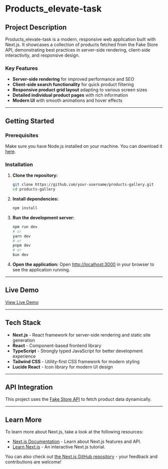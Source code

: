 # Products_elevate-task

## Project Description

Products_elevate-task is a modern, responsive web application built with
Next.js. It showcases a collection of products fetched from the Fake Store API,
demonstrating best practices in server-side rendering, client-side
interactivity, and responsive design.

### Key Features

- **Server-side rendering** for improved performance and SEO
- **Client-side search functionality** for quick product filtering
- **Responsive product grid layout** adapting to various screen sizes
- **Detailed individual product pages** with rich information
- **Modern UI** with smooth animations and hover effects

---

## Getting Started

### Prerequisites

Make sure you have Node.js installed on your machine. You can download it
[here](https://nodejs.org/).

### Installation

1. **Clone the repository:**

   ```bash
   git clone https://github.com/your-username/products-gallery.git
   cd products-gallery
   ```

2. **Install dependencies:**

   ```bash
   npm install
   ```

3. **Run the development server:**

   ```bash
   npm run dev
   # or
   yarn dev
   # or
   pnpm dev
   # or
   bun dev
   ```

4. **Open the application:** Open [http://localhost:3000](http://localhost:3000)
   in your browser to see the application running.


---

## Live Demo

[View Live Demo](https://your-live-demo-link.com)

---

## Tech Stack

- **Next.js** - React framework for server-side rendering and static site
  generation
- **React** - Component-based frontend library
- **TypeScript** - Strongly typed JavaScript for better development experience
- **Tailwind CSS** - Utility-first CSS framework for modern styling
- **Lucide React** - Icon library for modern UI design

---

## API Integration

This project uses the [Fake Store API](https://fakestoreapi.com/) to fetch
product data dynamically.

---

## Learn More

To learn more about Next.js, take a look at the following resources:

- [Next.js Documentation](https://nextjs.org/docs) - Learn about Next.js
  features and API.
- [Learn Next.js](https://nextjs.org/learn) - An interactive Next.js tutorial.

You can also check out
[the Next.js GitHub repository](https://github.com/vercel/next.js) - your
feedback and contributions are welcome!
